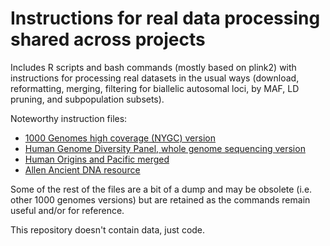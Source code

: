 #  Instructions for real data processing shared across projects 

Includes R scripts and bash commands (mostly based on plink2) with instructions for processing real datasets in the usual ways (download, reformatting, merging, filtering for biallelic autosomal loci, by MAF, LD pruning, and subpopulation subsets).

Noteworthy instruction files:

- [1000 Genomes high coverage (NYGC) version](tgp-nygc.bash) 
- [Human Genome Diversity Panel, whole genome sequencing version](hgdp_wgs.bash)
- [Human Origins and Pacific merged](humanOrigins.bash)
- [Allen Ancient DNA resource](ancient.bash)

Some of the rest of the files are a bit of a dump and may be obsolete (i.e. other 1000 genomes versions) but are retained as the commands remain useful and/or for reference.

This repository doesn't contain data, just code.
